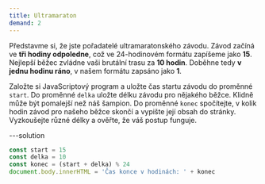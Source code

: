 ```yaml
---
title: Ultramaraton
demand: 2
---
```


Představme si, že jste pořadatelé ultramaratonského závodu. Závod začíná ve **tři hodiny odpoledne**, což ve 24-hodinovém formátu zapíšeme jako **15**. Nejlepší běžec zvládne vaši brutální trasu za **10 hodin**. Doběhne tedy **v jednu hodinu ráno**, v našem formátu zapsáno jako **1**.

Založte si JavaScriptový program a uložte čas startu závodu do proměnné `start`. Do proměnné `delka` uložte délku závodu pro nějakého běžce. Klidně může být pomalejší než náš šampion. Do proměnné `konec` spočítejte, v kolik hodin závod pro našeho běžce skončí a vypište její obsah do stránky. Vyzkoušejte různé délky a ověřte, že váš postup funguje.

---solution

```js
const start = 15
const delka = 10
const konec = (start + delka) % 24
document.body.innerHTML = 'Čas konce v hodinách: ' + konec
```
